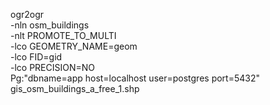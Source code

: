 ogr2ogr \
  -nln osm_buildings \
  -nlt PROMOTE_TO_MULTI \
  -lco GEOMETRY_NAME=geom \
  -lco FID=gid \
  -lco PRECISION=NO \
  Pg:"dbname=app host=localhost user=postgres port=5432" \
  gis_osm_buildings_a_free_1.shp
